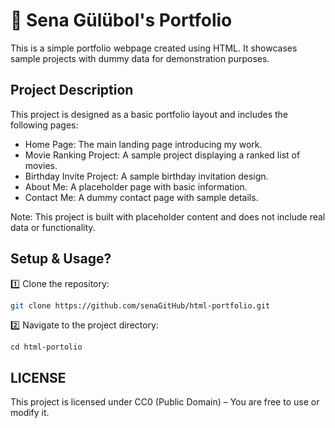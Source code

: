 
# 🎨 Sena Gülübol's Portfolio

This is a simple portfolio webpage created using HTML. It showcases sample projects with dummy data for demonstration purposes.

## Project Description

This project is designed as a basic portfolio layout and includes the following pages:

* Home Page: The main landing page introducing my work.
* Movie Ranking Project: A sample project displaying a ranked list of movies.
* Birthday Invite Project: A sample birthday invitation design.
* About Me: A placeholder page with basic information.
* Contact Me: A dummy contact page with sample details.
  
 Note: This project is built with placeholder content and does not include real data or functionality.

## Setup & Usage?
1️⃣ Clone the repository:
````bash 
git clone https://github.com/senaGitHub/html-portfolio.git
````
2️⃣ Navigate to the project directory:
```
cd html-portolio
````

## LICENSE
This project is licensed under CC0 (Public Domain) – You are free to use or modify it.
